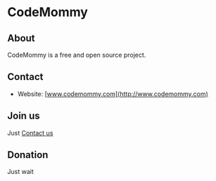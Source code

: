 # CodeMommy

## About

CodeMommy is a free and open source project. 

## Contact

- Website: [www.codemommy.com](http://www.codemommy.com)

## Join us

Just [Contact us](#Contact)

## Donation

Just wait